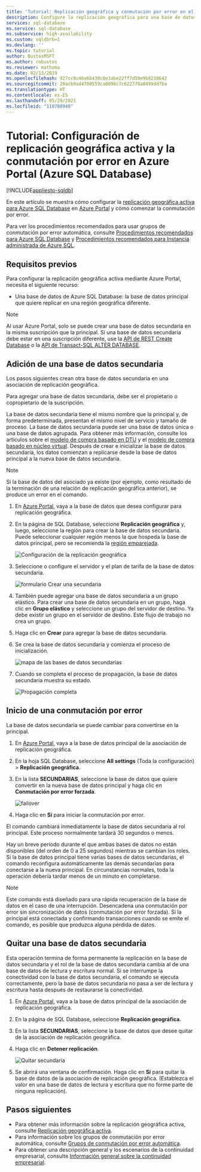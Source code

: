 ```yaml
---
title: 'Tutorial: Replicación geográfica y conmutación por error en el portal'
description: Configure la replicación geográfica para una base de datos mediante Azure Portal y comience la conmutación por error.
services: sql-database
ms.service: sql-database
ms.subservice: high-availability
ms.custom: sqldbrb=1
ms.devlang: ''
ms.topic: tutorial
author: BustosMSFT
ms.author: robustos
ms.reviewer: mathoma
ms.date: 02/13/2019
ms.openlocfilehash: 927cc0c4ba6b430c8e3abe22ff7d50e9b8238642
ms.sourcegitcommit: 20acb9ad4700559ca0d98c7c622770a0499dd7ba
ms.translationtype: HT
ms.contentlocale: es-ES
ms.lasthandoff: 05/29/2021
ms.locfileid: "110708948"
---
```

# <a name="tutorial-configure-active-geo-replication-and-failover-in-the-azure-portal-azure-sql-database"></a>Tutorial: Configuración de replicación geográfica activa y la conmutación por error en Azure Portal (Azure SQL Database)

[!INCLUDE[appliesto-sqldb](../includes/appliesto-sqldb.md)]

En este artículo se muestra cómo configurar la [replicación geográfica activa para Azure SQL Database](active-geo-replication-overview.md#active-geo-replication-terminology-and-capabilities) en [Azure Portal](https://portal.azure.com) y cómo comenzar la conmutación por error.

Para ver los procedimientos recomendados para usar grupos de conmutación por error automática, consulte [Procedimientos recomendados para Azure SQL Database](auto-failover-group-overview.md#best-practices-for-sql-database) y [Procedimientos recomendados para Instancia administrada de Azure SQL](auto-failover-group-overview.md#best-practices-for-sql-managed-instance). 



## <a name="prerequisites"></a>Requisitos previos

Para configurar la replicación geográfica activa mediante Azure Portal, necesita el siguiente recurso:

* Una base de datos de Azure SQL Database: la base de datos principal que quiere replicar en una región geográfica diferente.

> [!Note]
> Al usar Azure Portal, solo se puede crear una base de datos secundaria en la misma suscripción que la principal. Si una base de datos secundaria debe estar en una suscripción diferente, use la [API de REST Create Database](/rest/api/sql/databases/createorupdate) o la [API de Transact-SQL ALTER DATABASE](/sql/t-sql/statements/alter-database-transact-sql).

## <a name="add-a-secondary-database"></a>Adición de una base de datos secundaria

Los pasos siguientes crean otra base de datos secundaria en una asociación de replicación geográfica.  

Para agregar una base de datos secundaria, debe ser el propietario o copropietario de la suscripción.

La base de datos secundaria tiene el mismo nombre que la principal y, de forma predeterminada, presentan el mismo nivel de servicio y tamaño de proceso. La base de datos secundaria puede ser una base de datos única o una base de datos agrupada. Para obtener más información, consulte los artículos sobre el [modelo de compra basado en DTU](service-tiers-dtu.md) y el [modelo de compra basado en núcleo virtual](service-tiers-vcore.md).
Después de crear e inicializar la base de datos secundaria, los datos comienzan a replicarse desde la base de datos principal a la nueva base de datos secundaria.

> [!NOTE]
> Si la base de datos del asociado ya existe (por ejemplo, como resultado de la terminación de una relación de replicación geográfica anterior), se produce un error en el comando.

1. En [Azure Portal](https://portal.azure.com), vaya a la base de datos que desea configurar para replicación geográfica.
2. En la página de SQL Database, seleccione **Replicación geográfica** y, luego, seleccione la región para crear la base de datos secundaria. Puede seleccionar cualquier región menos la que hospeda la base de datos principal, pero se recomienda la [región emparejada](../../best-practices-availability-paired-regions.md).

    ![Configuración de la replicación geográfica](./media/active-geo-replication-configure-portal/configure-geo-replication.png)
3. Seleccione o configure el servidor y el plan de tarifa de la base de datos secundaria.

    ![formulario Crear una secundaria](./media/active-geo-replication-configure-portal/create-secondary.png)
4. También puede agregar una base de datos secundaria a un grupo elástico. Para crear una base de datos secundaria en un grupo, haga clic en **Grupo elástico** y seleccione un grupo del servidor de destino. Ya debe existir un grupo en el servidor de destino. Este flujo de trabajo no crea un grupo.
5. Haga clic en **Crear** para agregar la base de datos secundaria.
6. Se crea la base de datos secundaria y comienza el proceso de inicialización.

    ![mapa de las bases de datos secundarias](./media/active-geo-replication-configure-portal/seeding0.png)
7. Cuando se completa el proceso de propagación, la base de datos secundaria muestra su estado.

    ![Propagación completa](./media/active-geo-replication-configure-portal/seeding-complete.png)

## <a name="initiate-a-failover"></a>Inicio de una conmutación por error

La base de datos secundaria se puede cambiar para convertirse en la principal.  

1. En [Azure Portal](https://portal.azure.com), vaya a la base de datos principal de la asociación de replicación geográfica.
2. En la hoja SQL Database, seleccione **All settings** (Toda la configuración)  > **Replicación geográfica**.
3. En la lista **SECUNDARIAS**, seleccione la base de datos que quiere convertir en la nueva base de datos principal y haga clic en **Conmutación por error forzada**.

    ![failover](./media/active-geo-replication-configure-portal/secondaries.png)
4. Haga clic en **Sí** para iniciar la conmutación por error.

El comando cambiará inmediatamente la base de datos secundaria al rol principal. Este proceso normalmente tardará 30 segundos o menos.

Hay un breve período durante el que ambas bases de datos no están disponibles (del orden de 0 a 25 segundos) mientras se cambian los roles. Si la base de datos principal tiene varias bases de datos secundarias, el comando reconfigura automáticamente las demás secundarias para conectarse a la nueva principal. En circunstancias normales, toda la operación debería tardar menos de un minuto en completarse.

> [!NOTE]
> Este comando está diseñado para una rápida recuperación de la base de datos en el caso de una interrupción. Desencadena una conmutación por error sin sincronización de datos (conmutación por error forzada).  Si la principal está conectada y confirmando transacciones cuando se emite el comando, es posible que produzca alguna pérdida de datos.

## <a name="remove-secondary-database"></a>Quitar una base de datos secundaria

Esta operación termina de forma permanente la replicación en la base de datos secundaria y el rol de la base de datos secundaria cambia al de una base de datos de lectura y escritura normal. Si se interrumpe la conectividad con la base de datos secundaria, el comando se ejecuta correctamente, pero la base de datos secundaria no pasa a ser de lectura y escritura hasta después de restaurarse la conectividad.  

1. En [Azure Portal](https://portal.azure.com), vaya a la base de datos principal de la asociación de replicación geográfica.
2. En la página de SQL Database, seleccione **Replicación geográfica**.
3. En la lista **SECUNDARIAS**, seleccione la base de datos que desee quitar de la asociación de replicación geográfica.
4. Haga clic en **Detener replicación**.

    ![Quitar secundaria](./media/active-geo-replication-configure-portal/remove-secondary.png)
5. Se abrirá una ventana de confirmación. Haga clic en **Sí** para quitar la base de datos de la asociación de replicación geográfica. (Establezca el valor en una base de datos de lectura y escritura que no forme parte de ninguna replicación).

## <a name="next-steps"></a>Pasos siguientes

* Para obtener más información sobre la replicación geográfica activa, consulte [Replicación geográfica activa](active-geo-replication-overview.md).
* Para información sobre los grupos de conmutación por error automática, consulte [Grupos de conmutación por error automática](auto-failover-group-overview.md).
* Para obtener una descripción general y los escenarios de la continuidad empresarial, consulte [Información general sobre la continuidad empresarial](business-continuity-high-availability-disaster-recover-hadr-overview.md).